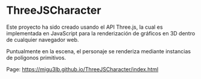 # ThreeJSCharacter

Este proyecto ha sido creado usando el API Three.js, la cual es implementada en JavaScript para 
la renderización de gráficos en 3D dentro de cualquier navegador web.

Puntualmente en la escena, el personaje se renderiza mediante instancias de polígonos primitivos.

Page: https://migu3lb.github.io/ThreeJSCharacter/index.html
